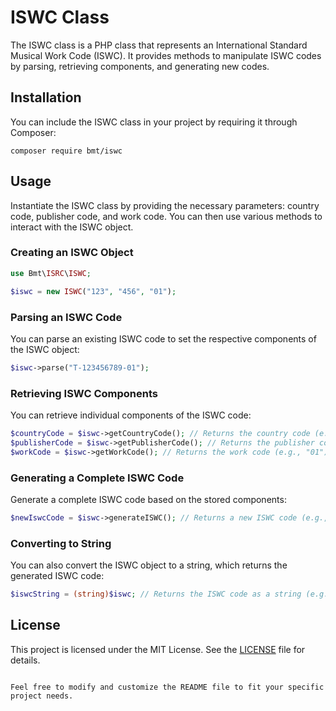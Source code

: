# ISWC Class

The ISWC class is a PHP class that represents an International Standard Musical Work Code (ISWC). It provides methods to manipulate ISWC codes by parsing, retrieving components, and generating new codes.

## Installation

You can include the ISWC class in your project by requiring it through Composer:

```
composer require bmt/iswc
```

## Usage

Instantiate the ISWC class by providing the necessary parameters: country code, publisher code, and work code. You can then use various methods to interact with the ISWC object.

### Creating an ISWC Object

```php
use Bmt\ISRC\ISWC;

$iswc = new ISWC("123", "456", "01");
```

### Parsing an ISWC Code

You can parse an existing ISWC code to set the respective components of the ISWC object:

```php
$iswc->parse("T-123456789-01");
```

### Retrieving ISWC Components

You can retrieve individual components of the ISWC code:

```php
$countryCode = $iswc->getCountryCode(); // Returns the country code (e.g., "123")
$publisherCode = $iswc->getPublisherCode(); // Returns the publisher code (e.g., "456")
$workCode = $iswc->getWorkCode(); // Returns the work code (e.g., "01")
```

### Generating a Complete ISWC Code

Generate a complete ISWC code based on the stored components:

```php
$newIswcCode = $iswc->generateISWC(); // Returns a new ISWC code (e.g., "T-123456789-01")
```

### Converting to String

You can also convert the ISWC object to a string, which returns the generated ISWC code:

```php
$iswcString = (string)$iswc; // Returns the ISWC code as a string (e.g., "T-123456789-01")
```

## License

This project is licensed under the MIT License. See the [LICENSE](LICENSE) file for details.
```

Feel free to modify and customize the README file to fit your specific project needs.